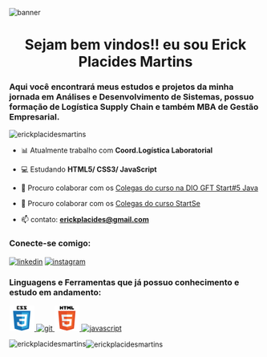 ![banner](https://tm.ibxk.com.br/2021/06/06/06100543457001.jpg?ims=1120x420) 

<h1 align="center"> Sejam bem vindos!! eu sou Erick Placides Martins</h1>
<h3 align="rigth"> Aqui você encontrará meus estudos e projetos da minha jornada em Análises e Desenvolvimento de Sistemas,  possuo  formação de Logística Supply Chain e também MBA de Gestão Empresarial.</h3>

<p align="left"> <img src="https://komarev.com/ghpvc/?username=erickplacidesmartins&label=Profile%20views&color=0e75b6&style=flat" alt="erickplacidesmartins" /> </p>

- 📊 Atualmente trabalho com **Coord.Logística Laboratorial**

- 💻 Estudando **HTML5/ CSS3/ JavaScript**

- 💬 Procuro colaborar com os [Colegas do curso na DIO GFT Start#5 Java ](https://www.dio.me/)

- 💬 Procuro colaborar com os [Colegas do curso StartSe ](https://app.startse.com/?ref=K64740523Y&gclid=Cj0KCQjw6pOTBhCTARIsAHF23fKTVpJdLQuVA2tUDznK3yptUfXT6tZt08rO7f3EwwCf8l6e8fbCyV8aAhzMEALw_wcB)

- 📫 contato: **erickplacides@gmail.com**

<h3 align="left">Conecte-se comigo: </h3>
<p align="left">
<a href="https://www.linkedin.com/in/erick-placides-martins-5111b21b7" target="_blank" ><img align="center" src="https://raw.githubusercontent.com/rahuldkjain/github-profile-readme-generator/master/src/images/icons/Social/linked-in-alt.svg" alt="linkedin" height="30" width="40" / target:_blank></a>
<a href="https://www.instagram.com/erickplacides/" target="_blank"><img align="center" src="https://raw.githubusercontent.com/rahuldkjain/github-profile-readme-generator/master/src/images/icons/Social/instagram.svg" alt="instagram" height="30" width="40" /></a>
</p>

<h3 align="left">Linguagens e Ferramentas que já possuo conhecimento e estudo em andamento: </h3>
<p align="left"> <a href="https://www.w3schools.com/css/" target="_blank" rel="noreferrer"><img src="https://raw.githubusercontent.com/devicons/devicon/master/icons/css3/css3-original-wordmark.svg" alt="css3" width="50" height="50"/> </a> 
  <a href="https://git-scm.com/" target="_blank" rel="noreferrer"><img src="https://imagens.tiespecialistas.com.br/2015/02/git.jpg" alt="git" width="50" height="50"/> </a> <a href="https://www.w3schools.com/html/" target="_blank" rel="noreferrer"> <img src="https://raw.githubusercontent.com/devicons/devicon/master/icons/html5/html5-original-wordmark.svg" alt="html5" width="50" height="50"/> </a> <a href="https://developer.mozilla.org/en-US/docs/Web/JavaScript" target="_blank" rel="noreferrer"> <img src="https://96renato96.files.wordpress.com/2014/10/javascript-logo-png1.png" alt="javascript" width="50" height="50"/> </a>
</p>

<p><img align="left" src="https://github-readme-stats.vercel.app/api/top-langs?username=erickplacidesmartins&show_icons=true&theme=dark&locale=en&layout=compact" alt="erickplacidesmartins" /></p>


<p><img align="center" src="https://github-readme-streak-stats.herokuapp.com/?user=erickplacidesmartins&theme=dark" alt="erickplacidesmartins" /></p>


